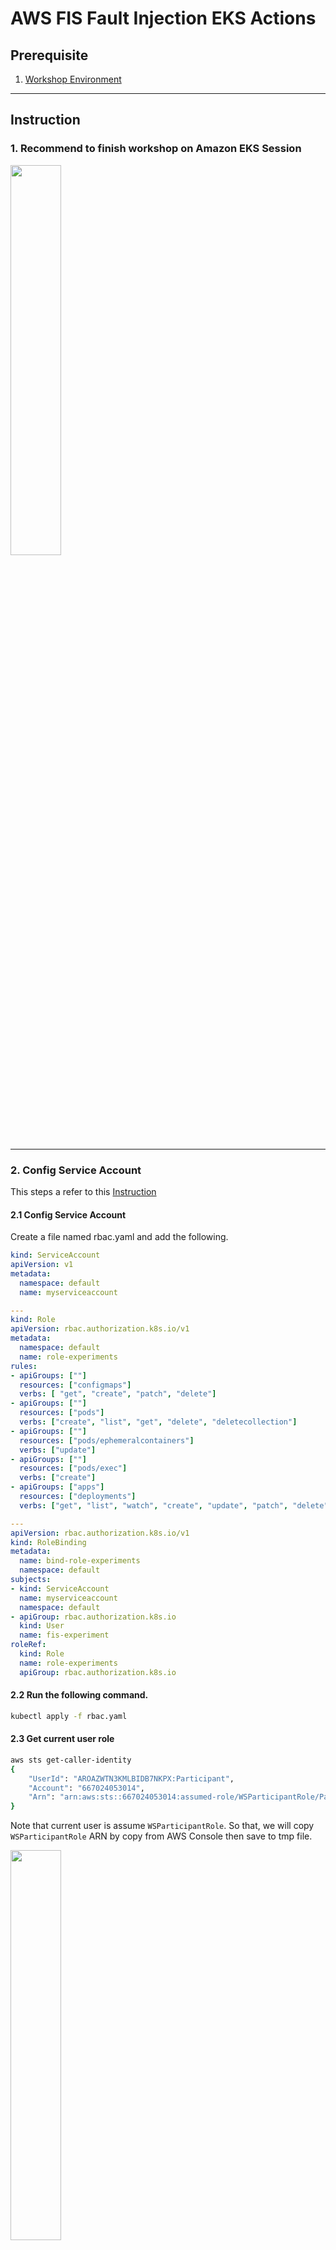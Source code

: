 # AWS FIS Fault Injection EKS Actions

## Prerequisite
1. [Workshop Environment](https://catalog.us-east-1.prod.workshops.aws/workshops/5fc0039f-9f15-47f8-aff0-09dc7b1779ee/en-US)
    
---
## Instruction

### 1. Recommend to finish workshop on Amazon EKS Session

<img src="./images/eks_workshop.png" width=40%/>

---

### 2. Config Service Account

This steps a refer to this [Instruction](https://docs.aws.amazon.com/fis/latest/userguide/eks-pod-actions.html)

#### 2.1 Config Service Account

Create a file named rbac.yaml and add the following.

```yaml
kind: ServiceAccount
apiVersion: v1
metadata:
  namespace: default
  name: myserviceaccount

---
kind: Role
apiVersion: rbac.authorization.k8s.io/v1
metadata:
  namespace: default
  name: role-experiments
rules:
- apiGroups: [""]
  resources: ["configmaps"]
  verbs: [ "get", "create", "patch", "delete"]
- apiGroups: [""]
  resources: ["pods"]
  verbs: ["create", "list", "get", "delete", "deletecollection"]
- apiGroups: [""]
  resources: ["pods/ephemeralcontainers"]
  verbs: ["update"]
- apiGroups: [""]
  resources: ["pods/exec"]
  verbs: ["create"]
- apiGroups: ["apps"]
  resources: ["deployments"]
  verbs: ["get", "list", "watch", "create", "update", "patch", "delete"]

---
apiVersion: rbac.authorization.k8s.io/v1
kind: RoleBinding
metadata:
  name: bind-role-experiments
  namespace: default
subjects:
- kind: ServiceAccount
  name: myserviceaccount
  namespace: default
- apiGroup: rbac.authorization.k8s.io
  kind: User
  name: fis-experiment
roleRef:
  kind: Role
  name: role-experiments
  apiGroup: rbac.authorization.k8s.io
```

#### 2.2 Run the following command.

```bash
kubectl apply -f rbac.yaml
```

#### 2.3 Get current user role

```bash
aws sts get-caller-identity
{
    "UserId": "AROAZWTN3KMLBIDB7NKPX:Participant",
    "Account": "667024053014",
    "Arn": "arn:aws:sts::667024053014:assumed-role/WSParticipantRole/Participant"
}
```

Note that current user is assume `WSParticipantRole`. So that, we will copy `WSParticipantRole` ARN by copy from AWS Console then save to tmp file.

<img src="./images/iam_role_participant.png" width=40%/>


#### 2.4 Map your IAM entity manually by editing the aws-auth ConfigMap

```bash
kubectl edit configmap aws-auth --namespace kube-system
```

Under `mapRoles:`. Add you Role arn as follow

```yaml
...
  mapRoles: |
    - groups:
      - system:masters
      rolearn: arn:aws:iam::667024053014:role/WSParticipantRole
      username: arn:aws:iam::667024053014:role/WSParticipantRole
...
```

#### 2.5 Mapping your experiment role to the Kubernetes user

Now, you have autorize to perform mapping your experiment role to the Kubernetes user

```bash
eksctl create iamidentitymapping \
    --arn arn:aws:iam::667024053014:role/FisWorkshopServiceRole \
    --username fis-experiment \
    --cluster FisWorkshop-EksCluster
```

#### 2.6 Testing user

Test `fis-experiment` user can get pod. Result should be `yes`.

```bash
kubectl auth can-i get pod --as=fis-experiment
yes
```

---

### 3. Create Exprimant Template

### 3.1 Name and Role

add "Name" of FisWorkshopEKSDeletePod

add "Description" of Delete Pod

use FisWorkshopServiceRole as execution role


### 3.2 Action

add "Name" of 

For "Name" enter EKSDeletePod and you can skip the Description. For "Action type" select `aws:eks:pod-delete`. Select "Save".

<img src="./images/action_delete_pod.png" width=40%/>


### 3.2 Target

On the "Edit target" popup select `aws:eks:pod` as Resoure type. 
Cluster Identifier is `FisWorkshop-EksCluster`. 
Namespace is `Default` 
Selector Type is `podName`
Selector Value is `your-pod-name`. 
Select "Save" and `Create Experimental`

<img src="./images/target_delete_pod.png" width=40%/>

### 3.2 Start enperiment and monitor

select the `FisWorkshopEKSDeletePod` experiment template you created above
select Start experiment from the Action drop-down menu
add a `Name` tag of `FisWorkshopEKSDeletePod_1`
confirm that you want to start an experiment

<img src="./images/start_experiment_delete_pod.png" width=40%/>

You will see that FIS will delete your pod as expected 

```bash
kubectl get po -w
NAME                                          READY   STATUS    RESTARTS   AGE
fispod-b238337d-4c9d-3b3d-9735-0db78b5d4115   1/1     Running   0          7s
hello-kubernetes-cc6888859-5gwnm              1/1     Running   0          75m
hello-kubernetes-cc6888859-pbmdb              1/1     Running   0          33m
hello-kubernetes-cc6888859-5gwnm              1/1     Terminating   0          75m
hello-kubernetes-cc6888859-mj2xq              0/1     Pending       0          0s
hello-kubernetes-cc6888859-mj2xq              0/1     Pending       0          0s
hello-kubernetes-cc6888859-mj2xq              0/1     ContainerCreating   0          0s
hello-kubernetes-cc6888859-5gwnm              0/1     Terminating         0          75m
hello-kubernetes-cc6888859-5gwnm              0/1     Terminating         0          75m
hello-kubernetes-cc6888859-5gwnm              0/1     Terminating         0          75m
hello-kubernetes-cc6888859-mj2xq              1/1     Running             0          2s
```











<img src="./images/powerbi-get-data.png" width=40%/>

Search for `Athena` and click `Connect`

<img src="./images/powerbi-get-data-search.png" width=40%/>

DSN: `MyTestDataSource` (Your Data Source Name)

Data Connectivity mode: `DirectQuery`

Click `OK`

<img src="./images/powerbi-get-data-athena.png" width=40%/>

Select `Use Data Source Configuration` then click `Connect`

<img src="./images/powerbi-get-data-athena-connect.png" width=40%/>

Navigator will show up then expand datasource, database, and select table then click `Load`

<img src="./images/powerbi-get-data-athena-table.png" width=50%/>

On `Visualizations` tab, select `Table`

On `Data` tab, select column that you want to show

You will notice that data is showing on dashboard.

<img src="./images/powerbi-get-data-athena-dashboard.png" width=70%/>

---

## References

- [Connecting to Amazon Athena with ODBC](https://docs.aws.amazon.com/athena/latest/ug/connect-with-odbc.html)

- [Using the Amazon Athena Power BI connector](https://docs.aws.amazon.com/athena/latest/ug/connect-with-odbc-and-power-bi.html)

---